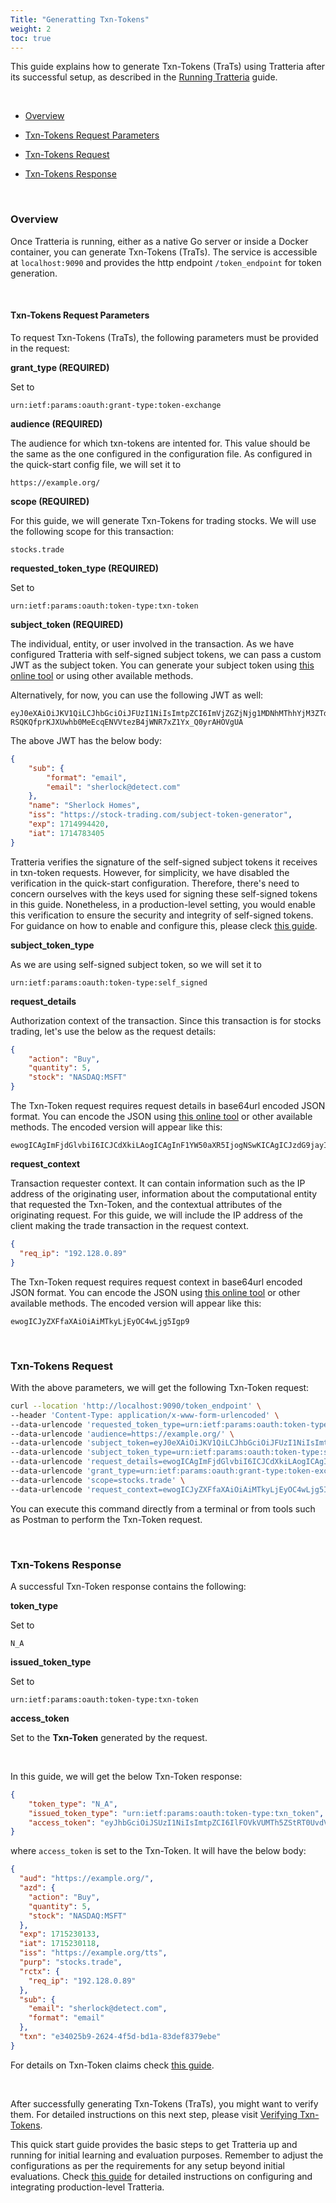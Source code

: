 ```yaml
---
Title: "Generatting Txn-Tokens"
weight: 2
toc: true
---
```


This guide explains how to generate Txn-Tokens (TraTs) using Tratteria after its successful setup, as described in the [Running Tratteria](/docs/quickstart/running-tratteria) guide.

&nbsp;

- [Overview](#overview)

- [Txn-Tokens Request Parameters](#txn-tokens-request-parameters)

- [Txn-Tokens Request](#txn-tokens-request)

- [Txn-Tokens Response](#txn-tokens-response)

&nbsp;

### Overview

Once Tratteria is running, either as a native Go server or inside a Docker container, you can generate Txn-Tokens (TraTs). The service is accessible at `localhost:9090` and provides the http endpoint `/token_endpoint` for token generation.


&nbsp;

#### Txn-Tokens Request Parameters

To request Txn-Tokens (TraTs), the following parameters must be provided in the request:

**grant_type (REQUIRED)**

Set to

```plaintext
urn:ietf:params:oauth:grant-type:token-exchange
```


**audience (REQUIRED)**

The audience for which txn-tokens are intented for. This value should be the same as the one configured in the configuration file. As configured in the quick-start config file, we will set it to

```plaintext
https://example.org/
```

**scope (REQUIRED)**

For this guide, we will generate Txn-Tokens for trading stocks. We will use the following scope for this transaction:

```plaintext
stocks.trade
```

**requested_token_type (REQUIRED)**

Set to

```plaintext
urn:ietf:params:oauth:token-type:txn-token
```

**subject_token (REQUIRED)**

The individual, entity, or user involved in the transaction. As we have configured Tratteria with self-signed subject tokens, we can pass a custom JWT as the subject token. You can generate your subject token using [this online tool](https://www.scottbrady91.com/tools/jwt) or using other available methods.

Alternatively, for now, you can use the following JWT as well:

```plaintext
eyJ0eXAiOiJKV1QiLCJhbGciOiJFUzI1NiIsImtpZCI6ImVjZGZjNjg1MDNhMThhYjM3ZTdjNWMyYmJkMGFjNjc3In0.eyJzdWIiOnsiZm9ybWF0IjoiZW1haWwiLCJlbWFpbCI6InNoZXJsb2NrQGRldGVjdC5jb20ifSwibmFtZSI6IlNoZXJsb2NrIEhvbWVzIiwiaXNzIjoiaHR0cHM6Ly9zdG9jay10cmFkaW5nLmNvbS9zdWJqZWN0LXRva2VuLWdlbmVyYXRvciIsImV4cCI6MTcxNDk5NDQyMCwiaWF0IjoxNzE0NzgzNDA1fQ.eXIMNTilR4awBlheDcsAxW2yw2UkO8oB8-RSQKQfprKJXUwhb0MeEcqENVVtezB4jWNR7xZ1Yx_Q0yrAHOVgUA
```

The above JWT has the below body:

```json
{
    "sub": {
        "format": "email",
        "email": "sherlock@detect.com"
    },
    "name": "Sherlock Homes",
    "iss": "https://stock-trading.com/subject-token-generator",
    "exp": 1714994420,
    "iat": 1714783405
}
```

Tratteria verifies the signature of the self-signed subject tokens it receives in txn-token requests. However, for simplicity, we have disabled the verification in the quick-start configuration. Therefore, there's need to concern ourselves with the keys used for signing these self-signed tokens in this guide. Nonetheless, in a production-level setting, you would enable this verification to ensure the security and integrity of self-signed tokens. For guidance on how to enable and configure this, please cleck [this guide](#).

**subject_token_type**

As we are using self-signed subject token, so we will set it to

```plaintext
urn:ietf:params:oauth:token-type:self_signed
```

**request_details**

Authorization context of the transaction. Since this transaction is for stocks trading, let's use the below as the request details:

```json
{
    "action": "Buy",
    "quantity": 5,
    "stock": "NASDAQ:MSFT"
}
```

The Txn-Token request requires request details in base64url encoded JSON format. You can encode the JSON using [this online tool](https://www.base64url.com/) or other available methods. The encoded version will appear like this:

```plaintext
ewogICAgImFjdGlvbiI6ICJCdXkiLAogICAgInF1YW50aXR5IjogNSwKICAgICJzdG9jayI6ICJOQVNEQVE6TVNGVCIKfQ
```

**request_context**

Transaction requester context. It can contain information such as the IP address of the originating user, information about the computational entity that requested the Txn-Token, and the contextual attributes of the originating request. For this guide, we will include the IP address of the client making the trade transaction in the request context.

```json
{
  "req_ip": "192.128.0.89"
}
```

The Txn-Token request requires request context in base64url encoded JSON format. You can encode the JSON using [this online tool](https://www.base64url.com/) or other available methods. The encoded version will appear like this:

```plaintext
ewogICJyZXFfaXAiOiAiMTkyLjEyOC4wLjg5Igp9
```

&nbsp;

### Txn-Tokens Request

With the above parameters, we will get the following Txn-Token request:


```bash
curl --location 'http://localhost:9090/token_endpoint' \
--header 'Content-Type: application/x-www-form-urlencoded' \
--data-urlencode 'requested_token_type=urn:ietf:params:oauth:token-type:txn_token' \
--data-urlencode 'audience=https://example.org/' \
--data-urlencode 'subject_token=eyJ0eXAiOiJKV1QiLCJhbGciOiJFUzI1NiIsImtpZCI6ImVjZGZjNjg1MDNhMThhYjM3ZTdjNWMyYmJkMGFjNjc3In0.eyJzdWIiOnsiZm9ybWF0IjoiZW1haWwiLCJlbWFpbCI6InNoZXJsb2NrQGRldGVjdC5jb20ifSwibmFtZSI6IlNoZXJsb2NrIEhvbWVzIiwiaXNzIjoiaHR0cHM6Ly9zdG9jay10cmFkaW5nLmNvbS9zdWJqZWN0LXRva2VuLWdlbmVyYXRvciIsImV4cCI6MTcxNDk5NDQyMCwiaWF0IjoxNzE0NzgzNDA1fQ.eXIMNTilR4awBlheDcsAxW2yw2UkO8oB8-RSQKQfprKJXUwhb0MeEcqENVVtezB4jWNR7xZ1Yx_Q0yrAHOVgUA' \
--data-urlencode 'subject_token_type=urn:ietf:params:oauth:token-type:self_signed' \
--data-urlencode 'request_details=ewogICAgImFjdGlvbiI6ICJCdXkiLAogICAgInF1YW50aXR5IjogNSwKICAgICJzdG9jayI6ICJOQVNEQVE6TVNGVCIKfQ' \
--data-urlencode 'grant_type=urn:ietf:params:oauth:grant-type:token-exchange' \
--data-urlencode 'scope=stocks.trade' \
--data-urlencode 'request_context=ewogICJyZXFfaXAiOiAiMTkyLjEyOC4wLjg5Igp9'
```

You can execute this command directly from a terminal or from tools such as Postman to perform the Txn-Token request.

&nbsp;

### Txn-Tokens Response

A successful Txn-Token response contains the following:

**token_type**

Set to

```plaintext
N_A
```

**issued_token_type**

Set to

```plaintext
urn:ietf:params:oauth:token-type:txn-token
```

**access_token**

Set to the **Txn-Token** generated by the request.

&nbsp;

In this guide, we will get the below Txn-Token response:

```json
{
    "token_type": "N_A",
    "issued_token_type": "urn:ietf:params:oauth:token-type:txn_token",
    "access_token": "eyJhbGciOiJSUzI1NiIsImtpZCI6IlFOVkVUMTh5ZStRT0UvdVVsa1hFa3c9PSIsInR5cCI6InR4bl90b2tlbiJ9.eyJhdWQiOiJodHRwczovL2V4YW1wbGUub3JnLyIsImF6ZCI6eyJhY3Rpb24iOiJCdXkiLCJxdWFudGl0eSI6NSwic3RvY2siOiJOQVNEQVE6TVNGVCJ9LCJleHAiOjE3MTUyMzAxMzMsImlhdCI6MTcxNTIzMDExOCwiaXNzIjoiaHR0cHM6Ly9leGFtcGxlLm9yZy90dHMiLCJwdXJwIjoic3RvY2tzLnRyYWRlIiwicmN0eCI6eyJyZXFfaXAiOiIxOTIuMTI4LjAuODkifSwic3ViIjp7ImVtYWlsIjoic2hlcmxvY2tAZGV0ZWN0LmNvbSIsImZvcm1hdCI6ImVtYWlsIn0sInR4biI6ImUzNDAyNWI5LTI2MjQtNGY1ZC1iZDFhLTgzZGVmODM3OWViZSJ9.kse_HrxLxgI583Z5uez3jBX5ylgR7oFTSwCIv5zsuYGGiBpDn-OBPmvEVyxIcT2dZC5WD82AMRjUrTy4wFquZReeuIxminMTqocWBl2v4Pu8uLvcEnH-Tv9qa8MtgXcU0a-xELWGulqe2UAUv_3Mi0Wb20QMgURcFaFcT7ccZXX_xHsrsboKavS7H_bWhEcwR3FvXKt1YwY3zDXiUHZaxjqGTqrv0V8wDFSZmnVFapT5RRH2tarYOmuKwv3MbdaXT0ZHBvQ2S2fBzOZ47WaTiTv9sKB-N8am94J3I_bo15dCauOm_bXZGT5ybbuBAp23D3297ARIYl74Xf_MJcapKA"
}
```

where `access_token` is set to the Txn-Token. It will have the below body:

```json
{
  "aud": "https://example.org/",
  "azd": {
    "action": "Buy",
    "quantity": 5,
    "stock": "NASDAQ:MSFT"
  },
  "exp": 1715230133,
  "iat": 1715230118,
  "iss": "https://example.org/tts",
  "purp": "stocks.trade",
  "rctx": {
    "req_ip": "192.128.0.89"
  },
  "sub": {
    "email": "sherlock@detect.com",
    "format": "email"
  },
  "txn": "e34025b9-2624-4f5d-bd1a-83def8379ebe"
}
```

For details on Txn-Token claims check [this guide](#).

&nbsp;

After successfully generating Txn-Tokens (TraTs), you might want to verify them. For detailed instructions on this next step, please visit [Verifying Txn-Tokens](/docs/quickstart/verifying-trats).


This quick start guide provides the basic steps to get Tratteria up and running for initial learning and evaluation purposes. Remember to adjust the configurations as per the requirements for any setup beyond initial evaluations. Check [this guide](#) for detailed instructions on configuring and integrating production-level Tratteria.
